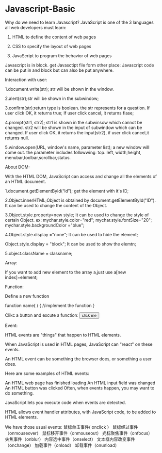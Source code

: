 # Javascript-Basic

Why do we need to learn Javascript?
JavaScript is one of the 3 languages all web developers must learn:

   1. HTML to define the content of web pages

   2. CSS to specify the layout of web pages

   3. JavaScript to program the behavior of web pages

Javascript is in <script></script> block.
get Javasctipt file form other place: <script src="script.js"></script>
Javascript code can be put in <head></head> and <body></body> block but can also be put anywhere.

Interaction with user:

1.document.write(str); str will be shown in the window.

2.alert(str);str will be shown in the subwindow;

3.confirm(str);return type is boolean. the str represents for a question. If user click OK, it returns true; If user click cancel, it returns flase;

4.prompt(str1, str2); str1 is shown in the subwinsow which cannot be changed. str2 will be shown in the input of subwindow which can be changed. If user click OK, it returns the input(str2), if user click cancel,it returns null.

5.window.open(URL, window's name, parameter list); a new window will come out. the parameter includes followwing: top. left, width,height, menubar,toolbar,scrollbar,status.

About DOM:

With the HTML DOM, JavaScript can access and change all the elements of an HTML document.

 1.document.getElementById(“id”); get the element with it's ID;
 
 2.Object.innerHTML;Object is obtained by document.getElementById("ID"). It can be used to change the content of the Object.
 
 3.Object.style.property=new style; It can be used to change the style of certain Object. ex: mychar.style.color="red";
   mychar.style.fontSize="20";
   mychar.style.backgroundColor ="blue";
   
 4.Object.style.display ="none"; It can be used to hide the element;
 
   Object.style.display = "block"; It can be used to show the elemtn;
   
 5.object.className = classname;
 
 Array:
 
 If you want to add new element to the array a,just use a[new index]=element;
 
 Function:
 
 Define a new function
 
 function  name( )
{
     //implement the function
}

Clikc a button and excute a function: <input type="button"  value="click me" onclick="function()">  


Event:

HTML events are "things" that happen to HTML elements.


When JavaScript is used in HTML pages, JavaScript can "react" on these events.

An HTML event can be something the browser does, or something a user does.

Here are some examples of HTML events:

An HTML web page has finished loading
An HTML input field was changed
An HTML button was clicked
Often, when events happen, you may want to do something.

JavaScript lets you execute code when events are detected.

HTML allows event handler attributes, with JavaScript code, to be added to HTML elements.

We have those usual events: 
鼠标单击事件( onclick ）
鼠标经过事件（onmouseover）
鼠标移开事件（onmouseout）
光标聚焦事件（onfocus）
失焦事件（onblur）
内容选中事件（onselect）
文本框内容改变事件（onchange）
加载事件（onload）
卸载事件（onunload）
 
 


 




